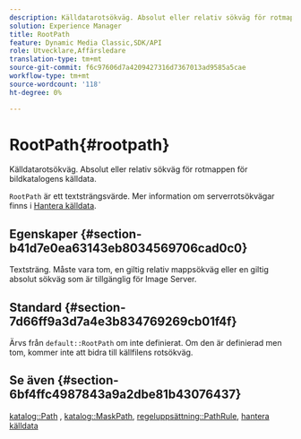 ```yaml
---
description: Källdatarotsökväg. Absolut eller relativ sökväg för rotmappen för bildkatalogens källdata.
solution: Experience Manager
title: RootPath
feature: Dynamic Media Classic,SDK/API
role: Utvecklare,Affärsledare
translation-type: tm+mt
source-git-commit: f6c97606d7a4209427316d7367013ad9585a5cae
workflow-type: tm+mt
source-wordcount: '118'
ht-degree: 0%

---
```



# RootPath{#rootpath}

Källdatarotsökväg. Absolut eller relativ sökväg för rotmappen för bildkatalogens källdata.

`RootPath` är ett textsträngsvärde. Mer information om serverrotsökvägar finns i [Hantera källdata](../../../../../is-api/image-serving-api-ref/c-configuration-and-administration/c-managing-content/r-source-data.md#reference-4eebd51b2db2401c90be771d3382329e).

## Egenskaper {#section-b41d7e0ea63143eb8034569706cad0c0}

Textsträng. Måste vara tom, en giltig relativ mappsökväg eller en giltig absolut sökväg som är tillgänglig för Image Server.

## Standard {#section-7d66ff9a3d7a4e3b834769269cb01f4f}

Ärvs från `default::RootPath` om inte definierat. Om den är definierad men tom, kommer inte att bidra till källfilens rotsökväg.

## Se även {#section-6bf4ffc4987843a9a2dbe81b43076437}

[katalog::Path](/help/aem-is-ir-api/is-api/image-catalog/image-serving-api-ref/c-image-catalog-reference/c-image-svg-data-reference/c-image-data-reference/r-path-cat.md) ,  [katalog::MaskPath](/help/aem-is-ir-api/is-api/image-catalog/image-serving-api-ref/c-image-catalog-reference/c-image-svg-data-reference/c-image-data-reference/r-maskpath-cat.md),   [regeluppsättning::PathRule](../../../../../is-api/image-catalog/image-serving-api-ref/c-image-catalog-reference/c-rule-set-reference/c-rule-set-reference.md#concept-3e5058cf3507470b82cac638df23ea8e),  [hantera källdata](../../../../../is-api/image-serving-api-ref/c-configuration-and-administration/c-managing-content/r-source-data.md#reference-4eebd51b2db2401c90be771d3382329e)
